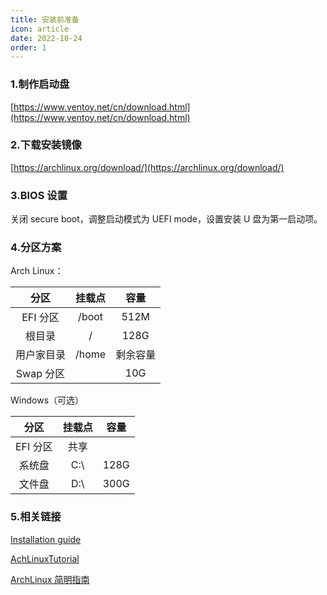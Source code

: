 ```yaml
---
title: 安装前准备
icon: article
date: 2022-10-24
order: 1
---
```


### 1.制作启动盘

[https://www.ventoy.net/cn/download.html](https://www.ventoy.net/cn/download.html)

### 2.下载安装镜像

[https://archlinux.org/download/](https://archlinux.org/download/)

### 3.BIOS 设置

关闭 secure boot，调整启动模式为 UEFI mode，设置安装 U 盘为第一启动项。

### 4.分区方案

Arch Linux：

|    分区    | 挂载点 |   容量   |
| :--------: | :----: | :------: |
|  EFI 分区  | /boot  |   512M   |
|   根目录   |   /    |   128G   |
| 用户家目录 | /home  | 剩余容量 |
| Swap 分区  |        |   10G    |

Windows（可选）

|   分区   | 挂载点 | 容量 |
| :------: | :----: | :--: |
| EFI 分区 |  共享  |      |
|  系统盘  |  C:\   | 128G |
|  文件盘  |  D:\   | 300G |

### 5.相关链接

[Installation guide](https://wiki.archlinux.org/title/Installation_guide)

[AchLinuxTutorial](https://archlinuxstudio.github.io/ArchLinuxTutorial/#/)

[ArchLinux 简明指南](https://arch.icekylin.online/)
